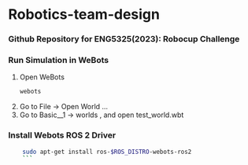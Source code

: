 # Robotics-team-design
### Github Repository for ENG5325(2023): Robocup Challenge

### Run Simulation in WeBots

1. Open WeBots
	```sh
	webots
	```
2. Go to File -> Open World ...
3. Go to Basic__1 -> worlds , and open test_world.wbt


### Install Webots ROS 2 Driver

```sh
	sudo apt-get install ros-$ROS_DISTRO-webots-ros2
	```

